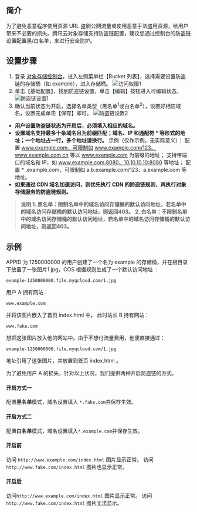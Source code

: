 ## 简介
为了避免恶意程序使用资源 URL 盗刷公网流量或使用恶意手法盗用资源，给用户带来不必要的损失。腾讯云对象存储支持防盗链配置，建议您通过控制台的防盗链设置配置黑/白名单，来进行安全防护。

## 设置步骤
1. 登录 [对象存储控制台](https://console.qcloud.com/cos4/index)，进入左侧菜单栏【Bucket 列表】，选择需要设置防盗链的存储桶（如 example），进入存储桶。 
![访问权限1](//mc.qcloudimg.com/static/img/b51d5a77d53c3416324ea3eb283c788c/image.png)
2. 单击【基础配置】，找到防盗链设置，单击【编辑】按钮进入可编辑状态。
![防盗链设置1](//mc.qcloudimg.com/static/img/8d06127666f351fddbcbda48bdf6da06/image.png)
3. 确认当前状态为开启，选择名单类型（黑名单<sup>1</sup>或白名单<sup>2</sup>），设置好相应域名，设置完成单击【保存】即可。
![防盗链设置2](//mc.qcloudimg.com/static/img/26a0d84534965325ca6902d7262181a8/image.png)


- **用户设置防盗链状态为开启后，必须填入相应的域名。**
- **设置域名支持最多十条域名且为前缀匹配；域名、IP 和通配符 * 等形式的地址；一个地址占一行，多个地址请换行。**
示例（仅作示例，无实际意义）：
配置 www.example.com，可限制如 www.example.com/123、www.example.com.cn 等以 www.example.com 为前缀的地址；
支持带端口的域名和 IP，如 www.example.com:8080、10.10.10.10:8080 等地址；
配置 * .example.com，可限制如 a.b.example.com/123、a.example.com 等地址。
- **如果通过 CDN 域名加速访问，则优先执行 CDN 的防盗链规则，再执行对象存储服务的防盗链规则。**

> **说明**
**1. 黑名单：限制名单中的域名访问存储桶的默认访问地址，若名单中的域名访问存储桶的默认访问地址，则返回403。**
**2. 白名单：不限制名单中的域名访问存储桶的默认访问地址，若名单中的域名访问存储桶的默认访问地址，则返回403。**

## 示例
APPID 为 1250000000 的用户创建了一个名为 example 的存储桶，并在根目录下放置了一张图片1.jpg，COS 根据规则生成了一个默认访问地址 ：
```
example-1250000000.file.myqcloud.com/1.jpg
```
用户 A 拥有网站：
```
www.example.com
```
并将该图片嵌入了首页 index.html 中。
此时站长 B 持有网站：
```
www.fake.com
```
 想把这张图片放入他的网站中。由于不想付流量费用，他便直接通过：
```
example-1250000000.file.myqcloud.com/1.jpg
```
地址引用了这张图片，并放置到首页 index.html 。

为了避免用户 A 的损失，针对以上状况，我们提供两种开启防盗链的方式。
#### 开启方式一
 配置**黑名单**模式，域名设置填入 `*.fake.com`并保存生效。
#### 开启方式二
配置**白名单**模式，域名设置填入`*.example.com`并保存生效。
#### 开启前
访问 `http://www.example.com/index.html` 图片显示正常。
访问 `http://www.fake.com/index.html` 图片也显示正常。
#### 开启后
访问`http://www.example.com/index.html` 图片显示正常。
访问 `http://www.fake.com/index.html` 图片无法显示。
